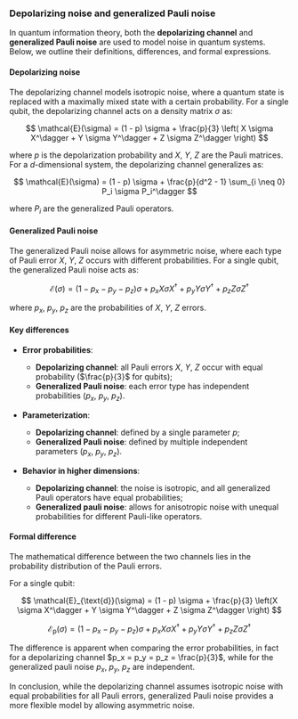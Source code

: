 ### Depolarizing noise and generalized Pauli noise

In quantum information theory, both the **depolarizing channel** and **generalized Pauli noise** are used to model noise in quantum systems. Below, we outline their definitions, differences, and formal expressions.

#### Depolarizing noise

The depolarizing channel models isotropic noise, where a quantum state is replaced with a maximally mixed state with a certain probability. For a single qubit, the depolarizing channel acts on a density matrix $\sigma$ as:

$$
\mathcal{E}(\sigma) = (1 - p) \sigma + \frac{p}{3} \left( X \sigma X^\dagger + Y \sigma Y^\dagger + Z \sigma Z^\dagger \right)
$$

where $p$ is the depolarization probability and $X$, $Y$, $Z$ are the Pauli matrices. For a $d$-dimensional system, the depolarizing channel generalizes as:

$$
\mathcal{E}(\sigma) = (1 - p) \sigma + \frac{p}{d^2 - 1} \sum_{i \neq 0} P_i \sigma P_i^\dagger
$$

where $P_i$ are the generalized Pauli operators.

#### Generalized Pauli noise

The generalized Pauli noise allows for asymmetric noise, where each type of Pauli error $X$, $Y$, $Z$ occurs with different probabilities. For a single qubit, the generalized Pauli noise acts as:

$$
\mathcal{E}(\sigma) = (1 - p_x - p_y - p_z) \sigma + p_x X \sigma X^\dagger + p_y Y \sigma Y^\dagger + p_z Z \sigma Z^\dagger
$$

where $p_x$, $p_y$, $p_z$ are the probabilities of $X$, $Y$, $Z$ errors.

#### Key differences

* **Error probabilities**:
  - **Depolarizing channel**: all Pauli errors $X$, $Y$, $Z$ occur with equal probability ($\frac{p}{3}$ for qubits);
  - **Generalized Pauli noise**: each error type has independent probabilities ($p_x$, $p_y$, $p_z$).

* **Parameterization**:
  - **Depolarizing channel**: defined by a single parameter $p$;
  - **Generalized Pauli noise**: defined by multiple independent parameters ($p_x$, $p_y$, $p_z$).

* **Behavior in higher dimensions**:
  - **Depolarizing channel**: the noise is isotropic, and all generalized Pauli operators have equal probabilities;
  - **Generalized pauli noise**: allows for anisotropic noise with unequal probabilities for different Pauli-like operators.

#### Formal difference

The mathematical difference between the two channels lies in the probability distribution of the Pauli errors.

For a single qubit:

  $$
  \mathcal{E}_{\text{d}}(\sigma) = (1 - p) \sigma + \frac{p}{3} \left(X \sigma X^\dagger + Y \sigma Y^\dagger + Z \sigma Z^\dagger \right)
  $$
  
  $$
  \mathcal{E}_{\text{p}}(\sigma) = (1 - p_x - p_y - p_z) \sigma + p_x X \sigma X^\dagger + p_y Y \sigma Y^\dagger + p_z Z \sigma Z^\dagger
  $$

The difference is apparent when comparing the error probabilities, in fact for a depolarizing channel $p_x = p_y = p_z = \frac{p}{3}$, while for the generalized pauli noise $p_x$, $p_y$, $p_z$ are independent.

In conclusion, while the depolarizing channel assumes isotropic noise with equal probabilities for all Pauli errors, generalized Pauli noise provides a more flexible model by allowing asymmetric noise.
